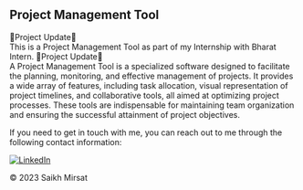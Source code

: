 ## Project Management Tool
🚀Project Update🚀<br>
This is a Project Management Tool as part of my Internship with Bharat Intern.
🚀Project Update🚀<br>
A Project Management Tool is a specialized software designed to facilitate the planning, monitoring, and effective management of projects. It provides a wide array of features, including task allocation, visual representation of project timelines, and collaborative tools, all aimed at optimizing project processes. These tools are indispensable for maintaining team organization and ensuring the successful attainment of project objectives.

If you need to get in touch with me, you can reach out to me through the following contact information:<br>

<a href="https://www.linkedin.com/in/saikhmirsat/"><img alt="LinkedIn" src="https://img.shields.io/badge/linkedin-%230077B5.svg?style=for-the-badge&logo=linkedin&logoColor=white"/></a>



© 2023 Saikh Mirsat
